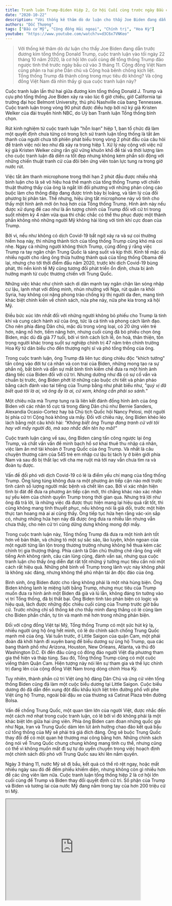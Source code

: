 ```yaml
---
title: Tranh luận Trump-Biden Hiệp 2, Cơ hội Cuối cùng trước ngày Bầu cử và Quan tâm của Cộng đồng Việt
date: "2020-10-22"
description: "Với thống kê thăm dò dư luận cho thấy Joe Biden đang dẫn trước đương kim tổng thống Donald Trump, cuộc tranh luận vào tối ngày 22 tháng 10 năm 2020, là cơ hội lớn cuối cùng để tổng thống Trump đảo ngược tình thế trước ngày bầu cử vào 3 tháng 11. Cộng đồng Việt Nam cũng phân ra hai phe Dân chủ và Cộng hoà bênh chống kịch liệt. Tổng thống Trump đã thành công trong mục tiêu đó không? Và cộng đồng Việt Nam đã nhìn thấy gì qua cuộc tranh luận này?"
authors: "Dốc Thượng"
tags: ["Bầu cử Mỹ", "Cộng đồng Hải ngoại", "Chính trị", "Hoa Kỳ"]
youtube: "https://www.youtube.com/watch?v=d3C6x7VNKeo"
---
```


>Với thống kê thăm dò dư luận cho thấy Joe Biden đang dẫn trước đương kim tổng thống Donald Trump, cuộc tranh luận vào tối ngày 22 tháng 10 năm 2020, là cơ hội lớn cuối cùng để tổng thống Trump đảo ngược tình thế trước ngày bầu cử vào 3 tháng 11. Cộng đồng Việt Nam cũng phân ra hai phe Dân chủ và Cộng hoà bênh chống kịch liệt. Tổng thống Trump đã thành công trong mục tiêu đó không? Và cộng đồng Việt Nam đã nhìn thấy gì qua cuộc tranh luận này?

Cuộc tranh luận lần thứ hai giữa đương kim tổng thống Donald J. Trump và cựu phó tổng thống Joe Biden xảy ra vào lúc 6 giờ chiều, giờ California tại trường đại học Belmont University, thủ phủ Nashville của bang Tennessee. Cuộc tranh luận trong vòng 90 phút được điều hợp bởi nữ ký giả Kristen Welker của đài truyền hình NBC, do Uỷ ban Tranh luận Tổng thống bình chọn. 

Rút kinh nghiệm từ cuộc tranh luận "hỗn loạn" hiệp 1, ban tổ chức đã làm một quyết định chưa từng có trong lịch sử tranh luận tổng thống là tắt âm thanh của người chưa tới phiên phát biểu trong vòng 2 phút đầu của câu hỏi để tránh việc nói leo như đã xảy ra trong hiệp 1. Xử lý này cộng với việc nữ ký giả Kristen Welker cứng rắn giữ vững khuôn khổ đề tài và thời lượng làm cho cuộc tranh luận đã diễn ra tốt đẹp nhưng không kém phần sôi động với những chiến thuật tranh cử của đôi bên ứng viên toàn lực tung ra trong giờ nước rút.

Việc tắt âm thanh microphone trong thời hạn 2 phút đầu được nhiều nhà bình luận cho là sẽ vô hiệu hoá thế mạnh của tổng thống Trump với chiến thuật thường thấy của ông là ngắt lời đối phương với những phản công cáo buộc làm cho thông điệp đang được trình bày bị loãng, và tâm lý của đối phương bị phân tán. Thế nhưng, hiệu ứng tắt microphone này vô tình cho thấy một hình ảnh mới ôn hoà hơn của Tổng thống Trump. Hình ảnh này nếu được xử dụng đề cao như là ấn tượng chính của Trump đối với cử tri trong suốt nhiệm kỳ 4 năm vừa qua thì chắc chắc có thể thu phục được một thành phần không nhỏ những người Mỹ không hài lòng với tính khí cực đoan của Trump. 

Bởi vì, nếu như không có dịch Covid-19 bất ngờ xảy ra và sự coi thường hiểm hoạ này, thì những thành tích của tổng thống Trump cũng khó mà coi nhẹ. Ngay cả những người không thích Trump, cũng đồng ý rằng việc Trump ra tay ngăn chặn Trung Quốc là sáng suốt và kịp thời. Kinh tế mặc dù nhiều người cho rằng ông thừa hưởng thành quả của tổng thống Obama để lại, nhưng cho tới thời điểm đầu năm 2020, trước khi dịch Covid-19 bùng phát, thì nền kinh tế Mỹ cũng tương đối phát triển ổn định, chưa bị ảnh hưởng mạnh từ cuộc thương chiến với Trung Quốc. 

Những việc khác như chính sách di dân mạnh tay ngăn chặn làn sóng nhập cư lậu, lạnh nhạt với đồng minh, nhún nhường với Nga, rút quân ra khỏi Syria, hay không coi nặng phong trào chống kỳ thị người da đen, mang tính khác biệt chính kiến về chính sách, nửa phe này, nửa phe kia trong xã hội Mỹ.

Điều bức xúc lớn nhất đối với những người không bỏ phiếu cho Trump là tính khí và cung cách hành xử của ông, tức là cá tính và phong cách lãnh đạo. Cho nên phía đảng Dân chủ, mặc dù trong vòng loại, có 20 ứng viên trẻ hơn, năng nổ hơn, tiềm năng hơn, nhưng cuối cùng đã bỏ phiếu chọn ông Biden, mặc dù đã già 77 tuổi, bởi vì tính cách lịch lễ, ôn hoà, thân thiện, tôn trọng người khác trong suốt sự nghiệp chính trị 47 năm trên chính trường Hoa Kỳ từ dân biểu cho đến thượng nghị sĩ và phó tổng thống của ông.

Trong cuộc tranh luận, ông Trump đã liên tục dùng chiêu độc "khích tướng" tấn công vào đời tư cá nhân và con trai của Biden, những mong tạo ra sự phẩn nộ, bất bình và dẫn sự mất bình tĩnh kiềm chế đưa ra một hình ảnh đáng tiếc của Biden đối với cử tri. Nhưng dường như đã có sự cố vấn và chuẩn bị trước, ông Biden phớt lờ những cáo buộc chi tiết và phản pháo bằng cách đánh vào tai tiếng của Trump bằng như phát biểu như, _"quý vị đã biết quá tôi là ai, và ông ấy là ai, cứ xem, không cần phải so sánh."_

Một chiêu nữa mà Trump tung ra là liên kết đánh đồng hình ảnh của ông Biden với các nhân tố cực tả trong đảng Dân chủ như Bernie Sanders, Alexandia Ocasio-Cortez hay bà Chủ tịch Quốc hội Nancy Pelosi, một người bị phía cử tri Cộng hoà không ưa mấy. Đối với chiêu này, ông Biden khéo léo lách bằng một câu khôi hài: _"Không biết ông Trump đang tranh cử với tôi hay với mấy người đó, mà sao nhắc đến tên họ mãi!"_ 

Cuộc tranh luận càng về sau, ông Biden càng tấn công ngược lại ông Trump, và chất vấn vấn đề minh bạch hồ sơ khai thuê thu nhập cá nhân, việc làm ăn mở tài khoản ở Trung Quốc của ông Trump. Và nhất là câu chuyện thương cảm của 545 trẻ em nhập cư lậu bị tách ly ở biên giới phía Nam và sau đó bị thất lạc với cha mẹ ruột mà tới nay vẫn chưa tìm ra và đoàn tụ được.

Vấn đề đối phó với dịch Covid-19 có lẽ là điểm yếu chí mạng của tổng thống Trump. Ông lúng túng không đưa ra một phương án tiếp cận nào mới trước tình cảnh số lượng người mắc bệnh và chết lên cao. Bởi vì xác nhận hiện tình bi đát để đưa ra phương án tiếp cận mới, thì chẳng khác nào xác nhận sự yếu kém của chính quyền Trump trong thời gian qua. Nhưng trả lời như ông đã trả lời, là những việc đã được thực hiện mang lại hiệu quả rất tốt, thì cũng không mang tính thuyết phục, nếu không nói là giả dối, trước một hiện thực tan hoang mà ai ai cũng thấy. Ông tiếp tục hứa hẹn rằng vác-xin sắp có, nhưng những hứa hẹn này đã được ông đưa ra nhiều lần nhưng vẫn chưa thấy, cho nên cử tri cũng dững dưng không mong đợi mấy.

Trong cuộc tranh luận này, Tổng thống Trump đã đưa ra một hình ảnh tốt hơn về bản thân, và chứng tỏ một sự sắc sảo, lão luyện, khôn ngoan của một người từng lăn lộn trong thương trường nhưng không hề thua kém các chính trị gia thượng thặng. Phía cánh tả Dân chủ thường chê rằng ông viết tiếng Anh không rành, câu cán lũng cũng, đánh vần sai, nhưng qua cuộc tranh luận cho thấy ông diễn đạt rất tốt những ý tưởng mục tiêu cần nói một cách rất hiệu quả. Những phê bình về Trump trong lãnh vực này không phải là không xác đáng, nhưng không thể phủ nhận tài ăn độc đáo của ông.

Bình sinh, ông Biden được cho rằng không phải là một nhà hùng biện. Ông Biden không lanh lẹ miệng lưỡi bằng Trump, nhưng mục tiêu của Trump muốn đưa ra hình ảnh một Biden đã già và lú lẫn, không đáng tin tưởng vào vị trí Tổng thống, đã bị thất bại. Ông Biden tỉnh táo phản biện có logic và hiệu quả, lách được những độc chiêu cuối cùng của Trump trước giờ bầu cử. Trước những chỉ số thống kê cho thấy mình đang thắng có lẽ cũng làm cho Biden phấn chấn, tự tin và mạnh mẽ hơn trong những phản biện. 

Đối với cộng đồng Việt tại Mỹ, Tổng thống Trump có một sức hút kỳ lạ, nhiều người ủng hộ ông hết mình, có lẽ do chính sách chống Trung Quốc mạnh mẽ của ông. Vài tuần trước, ở Little Saigon của quận Cam, một phái đoàn đã khởi hành đi xuyên bang để biểu dương sự ủng hộ Trump, qua các bang thành phố như Arizona, Houston, New Orleans, Atlanta, và thủ đô Washington D.C. Đi đến đâu cũng có đông đảo người Việt điạ phương tham gia thể hiện và tháp tùng. Sau đó, Tổng thống Trump cũng có một cuộc viếng thăm Quận Cam. Hiện tượng này nói lên sự tham gia và thế lực chính trị đang lên của cộng đồng Việt Nam trong dòng chính Hoa Kỳ. 

Tuy nhiên, thành phần cử tri Việt ủng hộ đảng Dân Chủ và ứng cử viên tổng thống Biden cũng đã làm một cuộc biểu dương tại Little Saigon. Cuộc biểu dương đó đã dẫn đến xung đột đấu khẩu kịch liệt trên đường phố với phe Việt ủng hộ Trump, ngoài bãi đậu xe của thương xá Catinat Plaza trên đường Bolsa.

Vấn đề chống Trung Quốc, một quan tâm lớn của người Việt, được nhắc đến một cách mờ nhạt trong cuộc tranh luận, có lẽ bởi vì đó không phải là một khác biệt lớn giữa hai ứng viên. Phía ông Biden cam đoan những quốc gia như Nga, Iran và Trung Quốc dám lén lút ảnh hưởng chao đảo kết quả bầu cử tổng thống của Mỹ sẽ phải trả giá đích đáng. Ông sẽ buộc Trung Quốc thay đổi để có một quan hệ thương mại công bằng hơn. Những chính sách ông nói về Trung Quốc chung chung không mang tính cụ thể, nhưng cũng có thể vì không muốn mất đi sự tự do uyển chuyển trong việc hoạch định một chính sách đối phó với Trung Quốc sau khi lên nắm quyền.

Ngày 3 tháng 11, nước Mỹ sẽ đi bầu, kết quả có thể rõ rệt ngay, hoặc mất nhiều ngày sau đó để đếm phiếu khiếm diện, nhưng không còn gì nhiều hơn để các ứng viên làm nữa. Cuộc tranh luận tổng thống hiệp 2 là cơ hội lớn cuối cùng để Trump và Biden thay đổi quyết định cử tri. Số phận của Trump và Biden và tương lai của nước Mỹ đang nằm trong tay của hơn 200 triệu cử tri Mỹ.

<iframe width="420" height="315" src="https://www.youtube.com/embed/_UZRMUyB8wE"></iframe>
 

